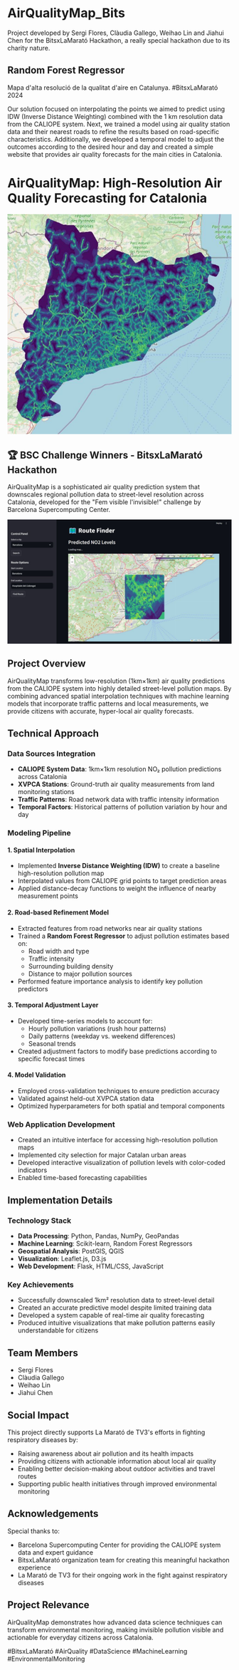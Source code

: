 # AirQualityMap_Bits
Project developed by Sergi Flores, Clàudia Gallego, Weihao Lin and Jiahui Chen for the BitsxLaMarató Hackathon, a really special hackathon due to its charity nature. 

## Random Forest Regressor
Mapa d'alta resolució de la qualitat d'aire en Catalunya. #BitsxLaMarató 2024

Our solution focused on interpolating the points we aimed to predict using IDW (Inverse Distance Weighting) combined with the 1 km resolution data from the CALIOPE system. Next, we trained a model using air quality station data and their nearest roads to refine the results based on road-specific characteristics. Additionally, we developed a temporal model to adjust the outcomes according to the desired hour and day and created a simple website that provides air quality forecasts for the main cities in Catalonia.



# AirQualityMap: High-Resolution Air Quality Forecasting for Catalonia

![Catalonia Air Quality Map](/img/photo1.jpg)

## 🏆 BSC Challenge Winners - BitsxLaMarató Hackathon

AirQualityMap is a sophisticated air quality prediction system that downscales regional pollution data to street-level resolution across Catalonia, developed for the "Fem visible l'invisible!" challenge by Barcelona Supercomputing Center.

![Web Interface Preview](/img/photo2.jpg)

## Project Overview

AirQualityMap transforms low-resolution (1km×1km) air quality predictions from the CALIOPE system into highly detailed street-level pollution maps. By combining advanced spatial interpolation techniques with machine learning models that incorporate traffic patterns and local measurements, we provide citizens with accurate, hyper-local air quality forecasts.

## Technical Approach

### Data Sources Integration
- **CALIOPE System Data**: 1km×1km resolution NO₂ pollution predictions across Catalonia
- **XVPCA Stations**: Ground-truth air quality measurements from land monitoring stations
- **Traffic Patterns**: Road network data with traffic intensity information
- **Temporal Factors**: Historical patterns of pollution variation by hour and day

### Modeling Pipeline

#### 1. Spatial Interpolation
- Implemented **Inverse Distance Weighting (IDW)** to create a baseline high-resolution pollution map
- Interpolated values from CALIOPE grid points to target prediction areas
- Applied distance-decay functions to weight the influence of nearby measurement points

#### 2. Road-based Refinement Model
- Extracted features from road networks near air quality stations
- Trained a **Random Forest Regressor** to adjust pollution estimates based on:
  - Road width and type
  - Traffic intensity
  - Surrounding building density
  - Distance to major pollution sources
- Performed feature importance analysis to identify key pollution predictors

#### 3. Temporal Adjustment Layer
- Developed time-series models to account for:
  - Hourly pollution variations (rush hour patterns)
  - Daily patterns (weekday vs. weekend differences)
  - Seasonal trends
- Created adjustment factors to modify base predictions according to specific forecast times

#### 4. Model Validation
- Employed cross-validation techniques to ensure prediction accuracy
- Validated against held-out XVPCA station data
- Optimized hyperparameters for both spatial and temporal components

### Web Application Development
- Created an intuitive interface for accessing high-resolution pollution maps
- Implemented city selection for major Catalan urban areas
- Developed interactive visualization of pollution levels with color-coded indicators
- Enabled time-based forecasting capabilities

## Implementation Details

### Technology Stack
- **Data Processing**: Python, Pandas, NumPy, GeoPandas
- **Machine Learning**: Scikit-learn, Random Forest Regressors
- **Geospatial Analysis**: PostGIS, QGIS
- **Visualization**: Leaflet.js, D3.js
- **Web Development**: Flask, HTML/CSS, JavaScript

### Key Achievements
- Successfully downscaled 1km² resolution data to street-level detail
- Created an accurate predictive model despite limited training data
- Developed a system capable of real-time air quality forecasting
- Produced intuitive visualizations that make pollution patterns easily understandable for citizens

## Team Members
- Sergi Flores
- Clàudia Gallego
- Weihao Lin
- Jiahui Chen

## Social Impact

This project directly supports La Marató de TV3's efforts in fighting respiratory diseases by:
- Raising awareness about air pollution and its health impacts
- Providing citizens with actionable information about local air quality
- Enabling better decision-making about outdoor activities and travel routes
- Supporting public health initiatives through improved environmental monitoring

## Acknowledgements

Special thanks to:
- Barcelona Supercomputing Center for providing the CALIOPE system data and expert guidance
- BitsxLaMarató organization team for creating this meaningful hackathon experience
- La Marató de TV3 for their ongoing work in the fight against respiratory diseases

## Project Relevance

AirQualityMap demonstrates how advanced data science techniques can transform environmental monitoring, making invisible pollution visible and actionable for everyday citizens across Catalonia.

#BitsxLaMarató #AirQuality #DataScience #MachineLearning #EnvironmentalMonitoring
